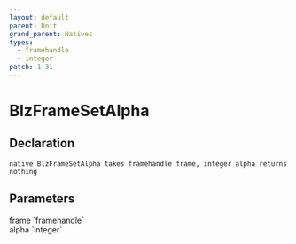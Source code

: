 ```yaml
---
layout: default
parent: Unit
grand_parent: Natives
types:
  - framehandle
  - integer
patch: 1.31
---
```


# BlzFrameSetAlpha

## Declaration

```
native BlzFrameSetAlpha takes framehandle frame, integer alpha returns nothing
```

## Parameters
<dl>
  <dt>frame `framehandle`</dt>
  <dd></dd>

  <dt>alpha `integer`</dt>
  <dd></dd>
</dl>